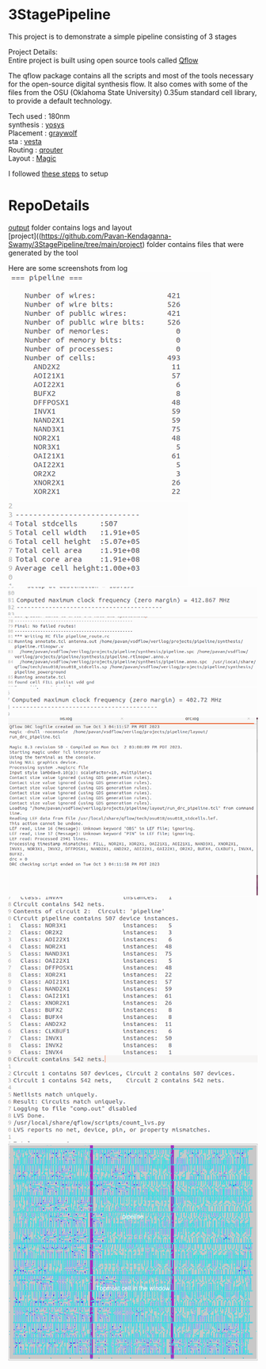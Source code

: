 # 3StagePipeline
This project is to demonstrate a simple pipeline consisting of 3 stages<br>

Project Details:<br>
Entire project is built using open source tools called [Qflow](http://opencircuitdesign.com/qflow/)<br>

The qflow package contains all the scripts and most of the tools necessary for the open-source digital synthesis flow. It also comes with some of the files from the OSU (Oklahoma State University) 0.35um standard cell library, to provide a default technology. 

Tech used : 180nm<br>
synthesis : [yosys](https://github.com/YosysHQ/yosys)<br>
Placement : [graywolf](https://github.com/rubund/graywolf)<br>
sta       : [vesta](http://opencircuitdesign.com/qflow/) <br>
Routing   : [qrouter](https://opencircuitdesign.com/qrouter/)<br>
Layout 	  : [Magic](http://opencircuitdesign.com/magic/)<br>

I followed [these steps](https://github.com/kunalg123/vsdflow#readme) to setup<br>

# RepoDetails
[output](https://github.com/Pavan-Kendaganna-Swamy/3StagePipeline/tree/main/output) folder contains logs and layout <br> 
[project]((https://github.com/Pavan-Kendaganna-Swamy/3StagePipeline/tree/main/project) folder contains files that were generated by the tool <br>

Here are some screenshots from log<br>
![synth](https://github.com/Pavan-Kendaganna-Swamy/3StagePipeline/blob/main/output/Synth.png)<br>
![place](https://github.com/Pavan-Kendaganna-Swamy/3StagePipeline/blob/main/output/Place.png)<br>
![STA](https://github.com/Pavan-Kendaganna-Swamy/3StagePipeline/blob/main/output/sta.png)<br>
![Route](https://github.com/Pavan-Kendaganna-Swamy/3StagePipeline/blob/main/output/Route.png)<br>
![PostRouteSTA](https://github.com/Pavan-Kendaganna-Swamy/3StagePipeline/blob/main/output/postRouteSTA.png)<br>
![DRC](https://github.com/Pavan-Kendaganna-Swamy/3StagePipeline/blob/main/output/DRC.png)<br>
![LVS](https://github.com/Pavan-Kendaganna-Swamy/3StagePipeline/blob/main/output/LVS.png)<br>
![Layout](https://github.com/Pavan-Kendaganna-Swamy/3StagePipeline/blob/main/output/layout.png)<br>


